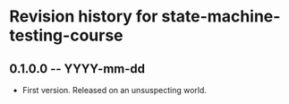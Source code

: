 # Revision history for state-machine-testing-course

## 0.1.0.0 -- YYYY-mm-dd

* First version. Released on an unsuspecting world.
